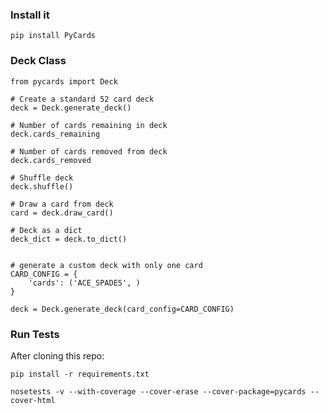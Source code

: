 ### Install it

```
pip install PyCards
```


### Deck Class

```
from pycards import Deck

# Create a standard 52 card deck
deck = Deck.generate_deck()

# Number of cards remaining in deck
deck.cards_remaining

# Number of cards removed from deck
deck.cards_removed

# Shuffle deck
deck.shuffle()

# Draw a card from deck
card = deck.draw_card()

# Deck as a dict
deck_dict = deck.to_dict()


# generate a custom deck with only one card
CARD_CONFIG = {
    'cards': ('ACE_SPADES', )
}

deck = Deck.generate_deck(card_config=CARD_CONFIG)
```


### Run Tests

After cloning this repo:

```
pip install -r requirements.txt
```

```
nosetests -v --with-coverage --cover-erase --cover-package=pycards --cover-html
```
